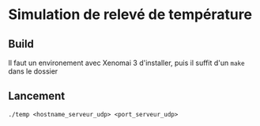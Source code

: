 # Simulation de relevé de température

## Build

Il faut un environement avec Xenomai 3 d'installer, puis il suffit d'un `make` dans le dossier


## Lancement

```
./temp <hostname_serveur_udp> <port_serveur_udp>


